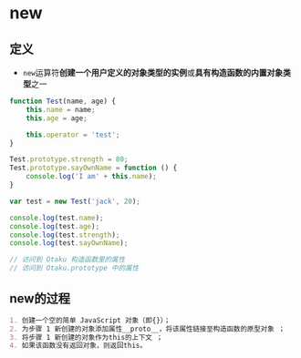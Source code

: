 # new
## 定义
- `new`运算符**创建一个用户定义的对象类型的实例**或**具有构造函数的内置对象类型**之一

``` javascript
function Test(name, age) {
    this.name = name;
    this.age = age;

    this.operator = 'test';
}

Test.prototype.strength = 80;
Test.prototype.sayOwnName = function () {
    console.log('I am' + this.name);
}

var test = new Test('jack', 20);

console.log(test.name);
console.log(test.age);
console.log(test.strength);
console.log(test.sayOwnName);

// 访问到 Otaku 构造函数里的属性
// 访问到 Otaku.prototype 中的属性
```

## new的过程

```md
1. 创建一个空的简单 JavaScript 对象（即{}）；
2. 为步骤 1 新创建的对象添加属性__proto__，将该属性链接至构造函数的原型对象 ；
3. 将步骤 1 新创建的对象作为this的上下文 ；
4. 如果该函数没有返回对象，则返回this。
```